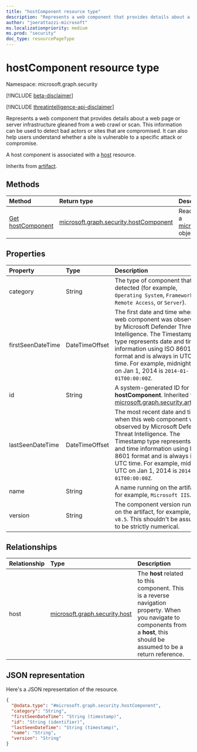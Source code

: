 ```yaml
---
title: "hostComponent resource type"
description: "Represents a web component that provides details about a web page or server infrastructure gleaned from a web crawl or scan."
author: "joerattazzi-microsoft"
ms.localizationpriority: medium
ms.prod: "security"
doc_type: resourcePageType
---
```


# hostComponent resource type

Namespace: microsoft.graph.security

[!INCLUDE [beta-disclaimer](../../includes/beta-disclaimer.md)]

[!INCLUDE [threatintelligence-api-disclaimer](../../includes/threatintelligence-api-disclaimer.md)]

Represents a web component that provides details about a web page or server infrastructure gleaned from a web crawl or scan. This information can be used to detect bad actors or sites that are compromised. It can also help users understand whether a site is vulnerable to a specific attack or compromise.

A host component is associated with a [host](../resources/security-host.md) resource.

Inherits from [artifact](../resources/security-artifact.md).

## Methods

|Method|Return type|Description|
|:---|:---|:---|
|[Get hostComponent](../api/security-hostcomponent-get.md)|[microsoft.graph.security.hostComponent](../resources/security-hostcomponent.md)|Read the properties and relationships of a [microsoft.graph.security.hostComponent](../resources/security-hostcomponent.md) object.|

## Properties

|Property|Type|Description|
|:---|:---|:---|
|category|String| The type of component that was detected (for example, `Operating System`, `Framework`, `Remote Access`, or `Server`).|
|firstSeenDateTime|DateTimeOffset|The first date and time when this web component was observed by Microsoft Defender Threat Intelligence. The Timestamp type represents date and time information using ISO 8601 format and is always in UTC time. For example, midnight UTC on Jan 1, 2014 is `2014-01-01T00:00:00Z`.|
|id|String|A system-generated ID for this **hostComponent**. Inherited from [microsoft.graph.security.artifact](../resources/security-artifact.md).|
|lastSeenDateTime|DateTimeOffset|The most recent date and time when this web component was observed by Microsoft Defender Threat Intelligence. The Timestamp type represents date and time information using ISO 8601 format and is always in UTC time. For example, midnight UTC on Jan 1, 2014 is `2014-01-01T00:00:00Z`.|
|name|String|A name running on the artifact, for example, `Microsoft IIS`.|
|version|String|The component version running on the artifact, for example, `v8.5`. This shouldn't be assumed to be strictly numerical.|

## Relationships

|Relationship|Type|Description|
|:---|:---|:---|
|host|[microsoft.graph.security.host](../resources/security-host.md)|The **host** related to this component. This is a reverse navigation property. When you navigate to components from a **host**, this should be assumed to be a return reference.|

## JSON representation

Here's a JSON representation of the resource.
<!-- {
  "blockType": "resource",
  "keyProperty": "id",
  "@odata.type": "microsoft.graph.security.hostComponent",
  "baseType": "microsoft.graph.security.artifact",
  "openType": false
}
-->
``` json
{
  "@odata.type": "#microsoft.graph.security.hostComponent",
  "category": "String",
  "firstSeenDateTime": "String (timestamp)",
  "id": "String (identifier)",
  "lastSeenDateTime": "String (timestamp)",
  "name": "String",
  "version": "String"
}
```
